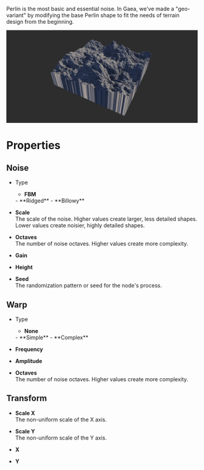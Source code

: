 


Perlin is the most basic and essential noise. In Gaea, we've made a "geo-variant" by modifying the base Perlin shape to fit the needs of terrain design from the beginning.

![](/images/ref/Perlin/Perlin.webp)



# Properties


## Noise

- Type
  - **FBM**  
  <desc>
  - **Ridged**  
  <desc>
  - **Billowy**  
  <desc>
- **Scale**  
  The scale of the noise. Higher values create larger, less detailed shapes. Lower values create noisier, highly detailed shapes.
- **Octaves**  
  The number of noise octaves. Higher values create more complexity.
- **Gain**  
  
- **Height**  
  
- **Seed**  
  The randomization pattern or seed for the node's process.

## Warp

- Type
  - **None**  
  <desc>
  - **Simple**  
  <desc>
  - **Complex**  
  <desc>
- **Frequency**  
  
- **Amplitude**  
  
- **Octaves**  
  The number of noise octaves. Higher values create more complexity.

## Transform

- **Scale X**  
  The non-uniform scale of the X axis.
- **Scale Y**  
  The non-uniform scale of the Y axis.
- **X**  
  
- **Y**  
  



